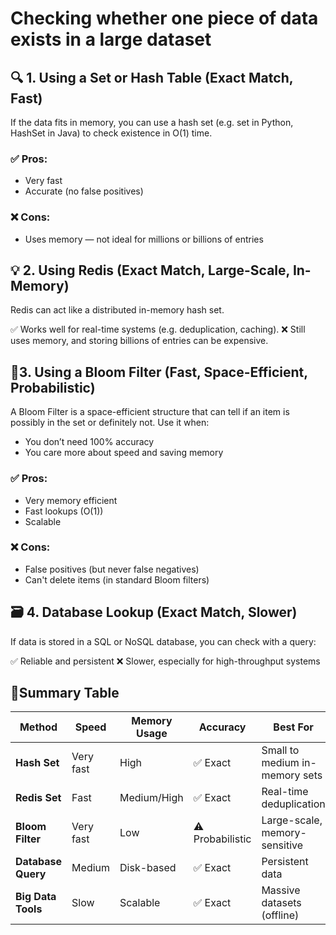 # Checking whether one piece of data exists in a large dataset

## 🔍 1. Using a Set or Hash Table (Exact Match, Fast)
If the data fits in memory, you can use a hash set (e.g. set in Python, HashSet in Java) to check existence in O(1) time.

### ✅ Pros:
- Very fast
- Accurate (no false positives)
### ❌ Cons:
- Uses memory — not ideal for millions or billions of entries

## 💡 2. Using Redis (Exact Match, Large-Scale, In-Memory)
Redis can act like a distributed in-memory hash set.

✅ Works well for real-time systems (e.g. deduplication, caching).
❌ Still uses memory, and storing billions of entries can be expensive.

## 🚀3. Using a Bloom Filter (Fast, Space-Efficient, Probabilistic)
A Bloom Filter is a space-efficient structure that can tell if an item is possibly in the set or definitely not.
Use it when:
- You don’t need 100% accuracy
- You care more about speed and saving memory

### ✅ Pros:
- Very memory efficient
- Fast lookups (O(1))
- Scalable
### ❌ Cons:
- False positives (but never false negatives)
- Can't delete items (in standard Bloom filters)

## 🗃️ 4. Database Lookup (Exact Match, Slower)
If data is stored in a SQL or NoSQL database, you can check with a query:

✅ Reliable and persistent
❌ Slower, especially for high-throughput systems


## 📝Summary Table

| Method              | Speed     | Memory Usage | Accuracy        | Best For                        |
|---------------------|-----------|---------------|------------------|----------------------------------|
| **Hash Set**        | Very fast | High          | ✅ Exact         | Small to medium in-memory sets  |
| **Redis Set**       | Fast      | Medium/High   | ✅ Exact         | Real-time deduplication         |
| **Bloom Filter**    | Very fast | Low           | ⚠️ Probabilistic | Large-scale, memory-sensitive   |
| **Database Query**  | Medium    | Disk-based    | ✅ Exact         | Persistent data                 |
| **Big Data Tools**  | Slow      | Scalable      | ✅ Exact         | Massive datasets (offline)      |

